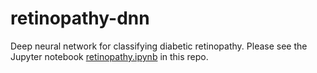 # retinopathy-dnn
Deep neural network for classifying diabetic retinopathy. Please see the Jupyter notebook [retinopathy.ipynb](https://github.com/sthorn/retinopathy-dnn/blob/master/retinopathy.ipynb) in this repo.
